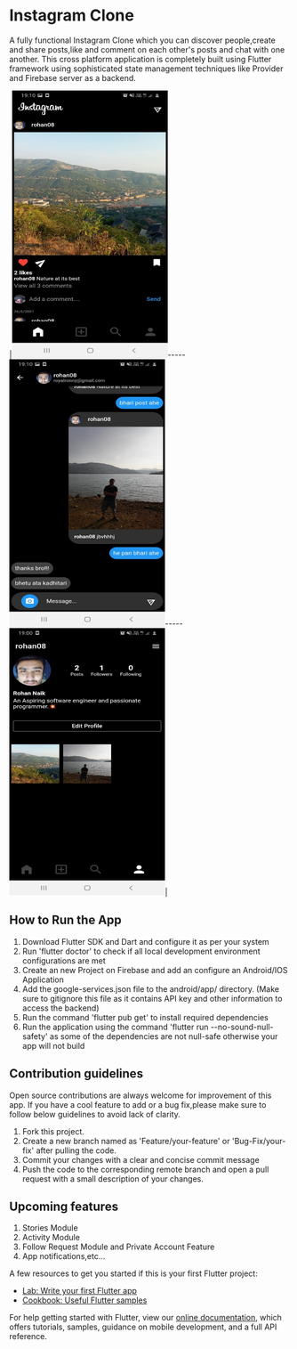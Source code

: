 # Instagram Clone

A fully functional Instagram Clone which you can discover people,create and share posts,like and comment on each other's posts and chat with one another. This cross platform application is completely built using Flutter framework using sophisticated state management techniques like Provider and Firebase server as a backend.


|<img src="images/one.jpeg" width="280" height="480" />-----<img src="images/two.jpeg" width="280" height="480" />-----<img src="images/three.jpeg" width="280" height="480" />|

## How to Run the App
<ol>
  <li>Download Flutter SDK and Dart and configure it as per your system</li>
  <li>Run 'flutter doctor' to check if all local development environment configurations are met</li>
  <li> Create an new Project on Firebase and add an configure an Android/IOS Application</li>
  <li> Add the google-services.json file to the android/app/ directory. 
    (Make sure to gitignore this file as it contains API key and other information to access the backend)</li>
  <li> Run the  command 'flutter pub get' to install required dependencies </li>
  <li> Run the application using the command 'flutter run --no-sound-null-safety' as some of the dependencies are not null-safe otherwise your app will not build</li>
</ol>

## Contribution guidelines
Open source contributions are always welcome for improvement of this app. If you have a cool feature to add or a bug fix,please make sure to follow below guidelines to avoid lack of clarity.
<ol>
  <li>Fork this project.</li>
  <li>Create a new branch named as 'Feature/your-feature' or 'Bug-Fix/your-fix' after pulling the code.</li>
  <li>Commit your changes with a clear and concise commit message</li>
  <li>Push the code to the corresponding remote branch and open a pull request with a small description of your changes.</li>
</ol>

## Upcoming features
<ol>
  <li>Stories Module</li>
  <li>Activity Module</li>
  <li>Follow Request Module and Private Account Feature</li>
  <li>App notifications,etc...</li>
</ol>

A few resources to get you started if this is your first Flutter project:

- [Lab: Write your first Flutter app](https://flutter.dev/docs/get-started/codelab)
- [Cookbook: Useful Flutter samples](https://flutter.dev/docs/cookbook)

For help getting started with Flutter, view our
[online documentation](https://flutter.dev/docs), which offers tutorials,
samples, guidance on mobile development, and a full API reference.
